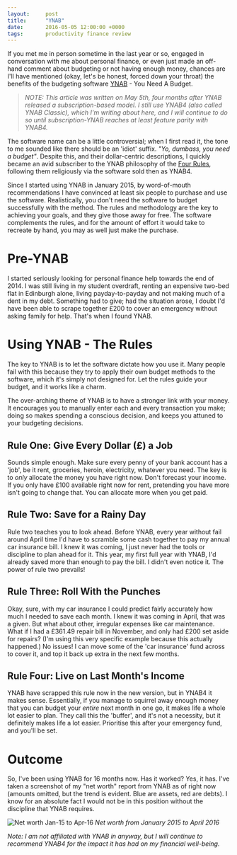 ```yaml
---
layout:     post
title:      "YNAB"
date:       2016-05-05 12:00:00 +0000
tags:       productivity finance review
---
```


If you met me in person sometime in the last year or so, engaged in conversation with me about personal finance, or even just made an off-hand comment about budgeting or not having enough money, chances are I'll have mentioned (okay, let's be honest, forced down your throat) the benefits of the budgeting software [YNAB][ynab-home-link] - You Need A Budget.

<!-- Read More -->

> *NOTE: This article was written on May 5th, four months after YNAB released a subscription-based model. I still use YNAB4 (also called YNAB Classic), which I'm writing about here, and I will continue to do so until subscription-YNAB reaches at least feature parity with YNAB4.*

The software name can be a little controversial; when I first read it, the tone to me sounded like there should be an 'idiot' suffix. *"Yo, dumbass, you need a budget"*. Despite this, and their dollar-centric descriptions, I quickly became an avid subscriber to the YNAB philosophy of the [Four Rules][ynab-classic-four-rules], following them religiously via the software sold then as YNAB4.

Since I started using YNAB in January 2015, by word-of-mouth recommendations I have convinced at least six people to purchase and use the software. Realistically, you don't need the software to budget successfully with the method. The rules and methodology are the key to achieving your goals, and they give those away for free. The software complements the rules, and for the amount of effort it would take to recreate by hand, you may as well just make the purchase.

# Pre-YNAB

I started seriously looking for personal finance help towards the end of 2014. I was still living in my student overdraft, renting an expensive two-bed flat in Edinburgh alone, living payday-to-payday and not making much of a dent in my debt. Something had to give; had the situation arose, I doubt I'd have been able to scrape together £200 to cover an emergency without asking family for help. That's when I found YNAB.

# Using YNAB - The Rules

The key to YNAB is to let the software dictate how you use it. Many people fail with this because they try to apply their own budget methods to the software, which it's simply not designed for. Let the rules guide your budget, and it works like a charm.

The over-arching theme of YNAB is to have a stronger link with your money. It encourages you to manually enter each and every transaction you make; doing so makes spending a conscious decision, and keeps you attuned to your budgeting decisions.

## Rule One: Give Every Dollar (£) a Job

Sounds simple enough. Make sure every penny of your bank account has a 'job', be it rent, groceries, heroin, electricity, whatever you need. The key is to *only* allocate the money you have right now. Don't forecast your income. If you only have £100 available right now for rent, pretending you have more isn't going to change that. You can allocate more when you get paid.

## Rule Two: Save for a Rainy Day

Rule two teaches you to look ahead. Before YNAB, every year without fail around April time I'd have to scramble some cash together to pay my annual car insurance bill. I knew it was coming, I just never had the tools or discipline to plan ahead for it. This year, my first full year with YNAB, I'd already saved more than enough to pay the bill. I didn't even notice it. The power of rule two prevails!

## Rule Three: Roll With the Punches

Okay, sure, with my car insurance I could predict fairly accurately how much I needed to save each month. I knew it was coming in April, that was a given. But what about other, irregular expenses like car maintenance. What if I had a £361.49 repair bill in November, and only had £200 set aside for repairs? (I'm using this very specific example because this actually happened.) No issues! I can move some of the 'car insurance' fund across to cover it, and top it back up extra in the next few months.

## Rule Four: Live on Last Month's Income

YNAB have scrapped this rule now in the new version, but in YNAB4 it makes sense. Essentially, if you manage to squirrel away enough money that you can budget your *entire* next month in one go, it makes life a whole lot easier to plan. They call this the 'buffer', and it's not a necessity, but it definitely makes life a lot easier. Prioritise this after your emergency fund, and you'll be set.

# Outcome

So, I've been using YNAB for 16 months now. Has it worked? Yes, it has. I've taken a screenshot of my "net worth" report from YNAB as of right now (amounts omitted, but the trend is evident. Blue are assets, red are debts). I know for an absolute fact I would not be in this position without the discipline that YNAB requires.

![Net worth Jan-15 to Apr-16]({{site.baseurl}}/assets/img/ynab-net-worth.jpg)
*Net worth from January 2015 to April 2016*

*Note: I am not affiliated with YNAB in anyway, but I will continue to recommend YNAB4 for the impact it has had on my financial well-being.*

[ynab-home-link]: http://www.youneedabudget.com
[ynab-classic-four-rules]: http://classic.youneedabudget.com/method/rule-one